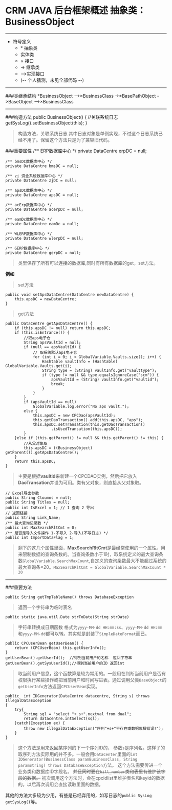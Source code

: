 CRM JAVA 后台框架概述 抽象类：BusinessObject
==========
-----------
*	符号定义
	*  \* 抽象类
	*   实体类
	*  × 接口
	* -> 继承类           
	* -->实现接口
	* (-- 个人猜测，未见全部代码 --)

---------------------------
###类继承结构
	*BusinessObject  -->×BusinessClass
	->*BasePathObject
	->BaseObject	 -->×BusinessClass

------------
###构造方法
		public BusinessObject() {
			//关联系统日志
			getSysLog().setBusinessObject(this);
		}
> 构造方法，关联系统日志 其中日志对象是单例实现，不过这个日志系统已经不用了。保留这个方法只是为了兼容旧代码。

###重要属性
	/** ERP数据库中心 */
	private DataCentre erpDC = null;
	
	/** bmsDC数据库中心 */
	private DataCentre bmsDC = null;
	
	/** zj 资金系统数据库中心 */
	private DataCentre zjDC = null;
	
	/** apsDC数据库中心 */
	private DataCentre apsDC = null;
	
	/** acErp数据库中心 */
	private DataCentre acerpDc = null;
	
	/** eamDc数据库中心 */
	private DataCentre eamDc = null;
	
	/** WLERP数据库中心 */
	private DataCentre wlerpDC = null;
	
	/** GERP数据库中心 */
	private DataCentre gerpDC = null;
>类里保存了所有可以连接的数据库,同时有所有数据库的get，set方法。
 
**例如**

>set方法

	public void setApsDataCentre(DataCentre newDataCentre) {	
		this.apsDC = newDataCentre;
	}
>get方法

	public DataCentre getApsDataCentre() {	
		if (this.apsDC != null) return this.apsDC;	
		if (this.isEntrance()) {	
			//取aps电子仓
			String apsVaultId = null;			 
			if (null == apsVaultId) {	
				// 取系统默认aps电子仓
				for (int i = 0; i < GlobalVariable.Vaults.size(); i++) {	
					Hashtable vaultInfo = (Hashtable) GlobalVariable.Vaults.get(i);
					String type = (String) vaultInfo.get("vaulttype");
					if (type != null && type.equalsIgnoreCase("scm")) {	
						apsVaultId = (String) vaultInfo.get("vaultid");
						break;
					}
				}
			}	
			if (apsVaultId == null)
				GlobalVariable.log.error("No aps vault.");
			else {	
				this.apsDC = new CPCDao(apsVaultId);
				this.getDaoTransaction().add(this.apsDC, "aps");
				this.apsDC.setTransation(this.getDaoTransaction()
						.isUsedTransation(this.apsDC));
			}
		}else if (this.getParent() != null && this.getParent() != this) {	
			//从父对象取
			this.apsDC = ((BusinessObject) getParent()).getApsDataCentre();
		}
		return this.apsDC;
	}
>主要是根据**vaultid**来新建一个CPCDAO实例，然后把它放入**DaoTransation**并设为可用。类有父对象，则直接从父对象取。


	// Excel导出参数
	public String Cloumns = null;
	public String Titles = null;
	public int IsExcel = 1; // 1 查询 2 导出
	// 返回链接
	public String Link_Name;	
	/** 最大查询记录数 */
	public int MaxSearchRltCmt = 0;
	/** 是否是导入文件操作 1-不导入 2-导入(不写日志) */
	public int ImportDataFlag = 1;

>剩下的这几个属性里面，**MaxSearchRltCmt**是最经常使用的一个属性。用来限制数据的查询条数的。当查询条数小于1时，取系统定义的最大查询条数`GlobalVariable.SearchMaxCount`,自定义的查询条数最大不能超过系统的最大查询条×20。`MaxSearchRltCmt = GlobalVariable.SearchMaxCount * 20`

--------------
###重要方法

	public String getTmpTableName() throws DatabaseException

>返回一个字符串为临时表名

    public static java.util.Date strToDate(String strDate)
  
>字符串转换成日期函数 格式为`yyyy-MM-dd HH:mm:ss`、`yyyy-MM-dd HH:mm`和`yyyy-MM-dd`都可以转。其实就是封装了`SimpleDateFormat`而已。

	public CPCUserBean getUserBean() {
		return (CPCUserBean) this.getUserInfo();
	}
	getUserBean().getUserId();  //得到当前用户的名称  返回字符串
	getUserBean().getSysUserId();//得到当前用户的ID 返回int
>取当前用户信息，这个函数算是较为常用的。一般用在判断当前用户是否有权限执行某些操作或把当前用户和时间写进表。通过调用父类`BaseObject`的`getUserInfo`方法返回`CPCUserBean`实现。

	public  int IDGenerator(DataCentre datacentre, String s) throws IllegalDataException
    {    	
    	try{
    		String sql = "select "+ s+".nextval from dual";
            return datacentre.intSelect(sql);
    	}catch(Exception ex) {
    		throw new IllegalDataException("序列"+s+"不存在或数据库操错误!");
        }    	
    }

> 这个方法是用来返回某序列的下一个序列ID的， 参数`s`是序列名。这样子的取序列方法实际用的并不多。一般会用`DataCenter`里面的`int IDGenerator(BusinessClass paramBusinessClass, String paramString) throws DatabaseException`方法。
这个方法需要传进一个业务类和数据库ID字段名。
<del>并且同时要在`bill_number`类和表里有维护该字段的数据。</del>
初次调用这个方法时，会在cpcidlist里维护表名和keyid的数据的。以后再次调用会直接读取里面的数据。

其他的方法大多较为少用，有些是已经弃用的，如写日志的`public SysLog getSysLog()`等。
